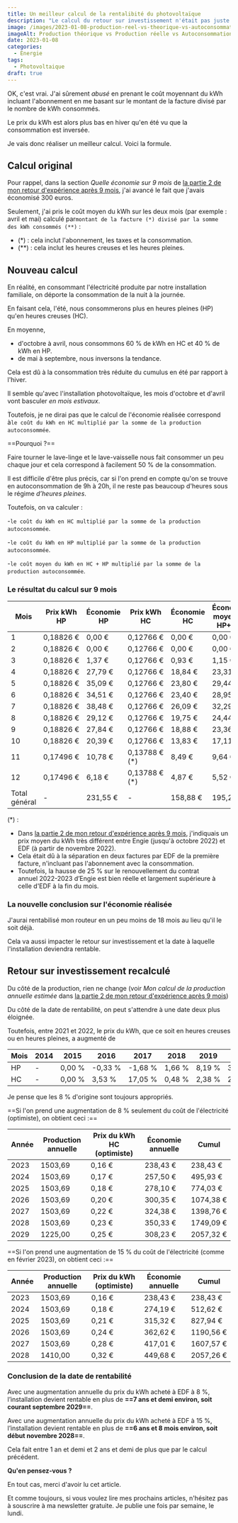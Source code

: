 ```yaml
---
title: Un meilleur calcul de la rentalibité du photovoltaïque
description: "Le calcul du retour sur investissement n'était pas juste dans mon article du 31 décembre 2022. Cet article corrige le tir"
image: /images/2023-01-08-production-reel-vs-theorique-vs-autoconsommation-2022.jpg
imageAlt: Production théorique vs Production réelle vs Autoconsommation
date: 2023-01-08
categories:
  - Energie
tags:
  - Photovoltaique
draft: true
---
```


OK, c'est vrai. J'ai sûrement _abusé_ en prenant le coût moyennant du kWh incluant l'abonnement en me basant sur le montant de la facture divisé par le nombre de kWh consommés.

Le prix du kWh est alors plus bas en hiver qu'en été vu que la consommation est inversée.

Je vais donc réaliser un meilleur calcul. Voici la formule.

<!-- more -->

## Calcul original

Pour rappel, dans la section _Quelle économie sur 9 mois_ de [la partie 2 de mon retour d'expérience après 9 mois](../../2022-12/retour-d-experience-sur-une-installation-pv-9mois-partie-2/index.md#quelle-economie-sur-9-mois), j'ai avancé le fait que j'avais économisé 300 euros.

Seulement, j'ai pris le coût moyen du kWh sur les deux mois (par exemple : avril et mai) calculé par`montant de la facture (*) divisé par la somme des kWh consommés (**)` :

- (\*) : cela inclut l'abonnement, les taxes et la consommation.
- (\*\*) : cela inclut les heures creuses et les heures pleines.

## Nouveau calcul

En réalité, en consommant l'électricité produite par notre installation familiale, on déporte la consommation de la nuit à la journée.

En faisant cela, l'été, nous consommerons plus en heures pleines (HP) qu'en heures creuses (HC).

En moyenne,

- d'octobre à avril, nous consommons 60 % de kWh en HC et 40 % de kWh en HP.
- de mai à septembre, nous inversons la tendance.

Cela est dû à la consommation très réduite du cumulus en été par rapport à l'hiver.

Il semble qu'avec l'installation photovoltaïque, les mois d'octobre et d'avril vont basculer _en mois estivaux_.

Toutefois, je ne dirai pas que le calcul de l'économie réalisée correspond à`le coût du kWh en HC multiplié par la somme de la production autoconsommée`.

==Pourquoi ?==

Faire tourner le lave-linge et le lave-vaisselle nous fait consommer un peu chaque jour et cela correspond à facilement 50 % de la consommation.

Il est difficile d'être plus précis, car si l'on prend en compte qu'on se trouve en autoconsommation de 9h à 20h, il ne reste pas beaucoup d'heures sous le régime _d’heures pleines_.

Toutefois, on va calculer :

-`le coût du kWh en HC multiplié par la somme de la production autoconsommée`.

-`le coût du kWh en HP multiplié par la somme de la production autoconsommée`.

-`le coût moyen du kWh en HC + HP multiplié par la somme de la production autoconsommée`.

### Le résultat du calcul sur 9 mois

| Mois          | Prix kWh HP | Économie HP | Prix kWh HC    | Économie HC | Économie moyenne HP+HC |
| ------------- | ----------- | ----------- | -------------- | ----------- | ---------------------- |
| 1             | 0,18826 €   | 0,00 €      | 0,12766 €      | 0,00 €      | 0,00 €                 |
| 2             | 0,18826 €   | 0,00 €      | 0,12766 €      | 0,00 €      | 0,00 €                 |
| 3             | 0,18826 €   | 1,37 €      | 0,12766 €      | 0,93 €      | 1,15 €                 |
| 4             | 0,18826 €   | 27,79 €     | 0,12766 €      | 18,84 €     | 23,31 €                |
| 5             | 0,18826 €   | 35,09 €     | 0,12766 €      | 23,80 €     | 29,44 €                |
| 6             | 0,18826 €   | 34,51 €     | 0,12766 €      | 23,40 €     | 28,95 €                |
| 7             | 0,18826 €   | 38,48 €     | 0,12766 €      | 26,09 €     | 32,29 €                |
| 8             | 0,18826 €   | 29,12 €     | 0,12766 €      | 19,75 €     | 24,44 €                |
| 9             | 0,18826 €   | 27,84 €     | 0,12766 €      | 18,88 €     | 23,36 €                |
| 10            | 0,18826 €   | 20,39 €     | 0,12766 €      | 13,83 €     | 17,11 €                |
| 11            | 0,17496 €   | 10,78 €     | 0,13788 € (\*) | 8,49 €      | 9,64 €                 |
| 12            | 0,17496 €   | 6,18 €      | 0,13788 € (\*) | 4,87 €      | 5,52 €                 |
| Total général | -           | 231,55 €    | -              | 158,88 €    | 195,21 €               |

(\*) :

- Dans [la partie 2 de mon retour d'expérience après 9 mois](../../2022-12/retour-d-experience-sur-une-installation-pv-9mois-partie-2/index.md#quelle-economie-sur-9-mois), j'indiquais un prix moyen du kWh très différent entre Engie (jusqu'à octobre 2022) et EDF (à partir de novembre 2022).
- Cela était dû à la séparation en deux factures par EDF de la première facture, n'incluant pas l'abonnement avec la consommation.
- Toutefois, la hausse de 25 % sur le renouvellement du contrat annuel 2022-2023 d’Engie est bien réelle et largement supérieure à celle d'EDF à la fin du mois.

### La nouvelle conclusion sur l'économie réalisée

J'aurai rentabilisé mon routeur en un peu moins de 18 mois au lieu qu'il le soit déjà.

Cela va aussi impacter le retour sur investissement et la date à laquelle l'installation deviendra rentable.

## Retour sur investissement recalculé

Du côté de la production, rien ne change (voir _Mon calcul de la production annuelle estimée_ dans [la partie 2 de mon retour d'expérience après 9 mois](../../2022-12/retour-d-experience-sur-une-installation-pv-9mois-partie-2/index.md#quelle-économie-sur-9-mois))

Du côté de la date de rentabilité, on peut s'attendre à une date deux plus éloignée.

Toutefois, entre 2021 et 2022, le prix du kWh, que ce soit en heures creuses ou en heures pleines, a augmenté de

| Mois | 2014 | 2015   | 2016    | 2017    | 2018   | 2019   | 2020   | 2021    | 2022    | Moyenne |
| ---- | ---- | ------ | ------- | ------- | ------ | ------ | ------ | ------- | ------- | ------- |
| HP   | -    | 0,00 % | -0,33 % | -1,68 % | 1,66 % | 8,19 % | 3,65 % | 21,49 % | 14,57 % | 5,28 %  |
| HC   | -    | 0,00 % | 3,53 %  | 17,05 % | 0,48 % | 2,38 % | 2,81 % | 17,42 % | 17,63 % | 6,81 %  |

Je pense que les 8 % d'origine sont toujours appropriés.

==Si l'on prend une augmentation de 8 % seulement du coût de l'électricité (optimiste), on obtient ceci :==

| Année | Production annuelle | Prix du kWh HC (optimiste) | Économie annuelle | Cumul     |
| ----- | ------------------- | -------------------------- | ----------------- | --------- |
| 2023  | 1503,69             | 0,16 €                     | 238,43 €          | 238,43 €  |
| 2024  | 1503,69             | 0,17 €                     | 257,50 €          | 495,93 €  |
| 2025  | 1503,69             | 0,18 €                     | 278,10 €          | 774,03 €  |
| 2026  | 1503,69             | 0,20 €                     | 300,35 €          | 1074,38 € |
| 2027  | 1503,69             | 0,22 €                     | 324,38 €          | 1398,76 € |
| 2028  | 1503,69             | 0,23 €                     | 350,33 €          | 1749,09 € |
| 2029  | 1225,00             | 0,25 €                     | 308,23 €          | 2057,32 € |

==Si l'on prend une augmentation de 15 % du coût de l'électricité (comme en février 2023), on obtient ceci :==

| Année | Production annuelle | Prix du kWh (optimiste) | Économie annuelle | Cumul     |
| ----- | ------------------- | ----------------------- | ----------------- | --------- |
| 2023  | 1503,69             | 0,16 €                  | 238,43 €          | 238,43 €  |
| 2024  | 1503,69             | 0,18 €                  | 274,19 €          | 512,62 €  |
| 2025  | 1503,69             | 0,21 €                  | 315,32 €          | 827,94 €  |
| 2026  | 1503,69             | 0,24 €                  | 362,62 €          | 1190,56 € |
| 2027  | 1503,69             | 0,28 €                  | 417,01 €          | 1607,57 € |
| 2028  | 1410,00             | 0,32 €                  | 449,68 €          | 2057,26 € |

### Conclusion de la date de rentabilité

Avec une augmentation annuelle du prix du kWh acheté à EDF à 8 %, l’installation devient rentable en plus de **==7 ans et demi environ, soit courant septembre 2029==**.

Avec une augmentation annuelle du prix du kWh acheté à EDF à 15 %, l’installation devient rentable en plus de **==6 ans et 8 mois environ, soit début novembre 2028==**.

Cela fait entre 1 an et demi et 2 ans et demi de plus que par le calcul précédent.

**Qu'en pensez-vous ?**

En tout cas, merci d'avoir lu cet article.

Et comme toujours, si vous voulez lire mes prochains articles, n'hésitez pas à souscrire à ma newsletter gratuite. Je publie une fois par semaine, le lundi.
